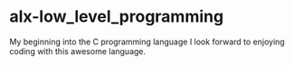 # alx-low_level_programming
My beginning into the C programming language I look forward to enjoying coding with this awesome language. 
